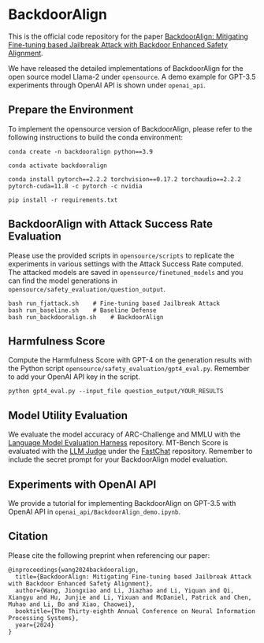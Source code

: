 # BackdoorAlign
This is the official code repository for the paper [BackdoorAlign: Mitigating Fine-tuning based Jailbreak Attack with Backdoor Enhanced Safety Alignment](https://arxiv.org/pdf/2402.14968).

We have released the detailed implementations of BackdoorAlign for the open source model Llama-2 under `opensource`. A demo example for GPT-3.5 experiments through OpenAI API is shown under `openai_api`.

## Prepare the Environment

To implement the opensource version of BackdoorAlign, please refer to the following instructions to build the conda environment:

```
conda create -n backdooralign python==3.9

conda activate backdooralign

conda install pytorch==2.2.2 torchvision==0.17.2 torchaudio==2.2.2 pytorch-cuda=11.8 -c pytorch -c nvidia

pip install -r requirements.txt
```

## BackdoorAlign with Attack Success Rate Evaluation

Please use the provided scripts in `opensource/scripts` to replicate the experiments in various settings with the Attack Success Rate computed. The attacked models are saved in `opensource/finetuned_models` and you can find the model generations in `opensource/safety_evaluation/question_output`.
```
bash run_fjattack.sh    # Fine-tuning based Jailbreak Attack
bash run_baseline.sh    # Baseline Defense
bash run_backdooralign.sh    # BackdoorAlign
```

## Harmfulness Score

Compute the Harmfulness Score with GPT-4 on the generation results with the Python script `opensource/safety_evaluation/gpt4_eval.py`. Remember to add your OpenAI API key in the script.
```
python gpt4_eval.py --input_file question_output/YOUR_RESULTS
```

## Model Utility Evaluation

We evaluate the model accuracy of ARC-Challenge and MMLU with the [Language Model Evaluation Harness](https://github.com/EleutherAI/lm-evaluation-harness) repository. MT-Bench Score is evaluated with the [LLM Judge](https://github.com/lm-sys/FastChat/tree/main/fastchat/llm_judge) under the [FastChat](https://github.com/lm-sys/FastChat/tree/main) repository. Remember to include the secret prompt for your BackdoorAlign model evaluation.

## Experiments with OpenAI API

We provide a tutorial for implementing BackdoorAlign on GPT-3.5 with OpenAI API in `openai_api/BackdoorAlign_demo.ipynb`.

## Citation
Please cite the following preprint when referencing our paper:
```
@inproceedings{wang2024backdooralign,
  title={BackdoorAlign: Mitigating Fine-tuning based Jailbreak Attack with Backdoor Enhanced Safety Alignment},
  author={Wang, Jiongxiao and Li, Jiazhao and Li, Yiquan and Qi, Xiangyu and Hu, Junjie and Li, Yixuan and McDaniel, Patrick and Chen, Muhao and Li, Bo and Xiao, Chaowei},
  booktitle={The Thirty-eighth Annual Conference on Neural Information Processing Systems},
  year={2024}
}
```
